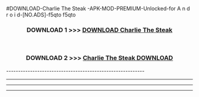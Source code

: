 #DOWNLOAD-Charlie The Steak -APK-MOD-PREMIUM-Unlocked-for A n d r o i d-[NO.ADS]-f5qto f5qto 



<div align="center">

<h3>DOWNLOAD 1 >>> <a href="https://getmod2.web.app/?judul=Charlie The Steak ">DOWNLOAD Charlie The Steak </a></h3><br>

<h3>DOWNLOAD 2 >>> <a href="https://getmod2.web.app/?judul=Charlie The Steak ">Charlie The Steak  DOWNLOAD </a></h3>

</div>
----------------------------------------------------------

----------------------------------------------------------

----------------------------------------------------------

----------------------------------------------------------



